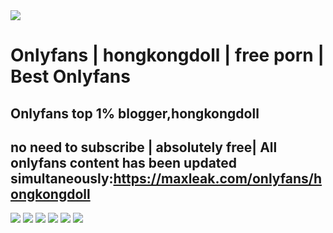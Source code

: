 <img src="https://cdn.maxleak.com/headers/103949293.jpg"/>

# **Onlyfans | hongkongdoll | free porn | Best Onlyfans**

## Onlyfans top 1% blogger,hongkongdoll
## no need to subscribe | absolutely free| All onlyfans content has been updated simultaneously:https://maxleak.com/onlyfans/hongkongdoll

<img src="https://www.maxleakcdn.xyz/images/AM10975OSUI6QYBX.jpg"/>
<img src="https://www.maxleakcdn.xyz/images/WCG8K107NI5DH6ZX.jpg"/>
<img src="https://www.maxleakcdn.xyz/images/GYU91QSBVJZ6O42E.jpg"/>
<img src="https://cdn.maxleak.com/images/D6FTOWMKV5XB7L23.jpg"/>
<img src="https://cdn.maxleak.com/images/DGAYXM48O7VIRL26.jpg"/>
<img src="https://cdn.maxleak.com/images/NIP5OEKVW8D30ZHQ.jpg"/>
